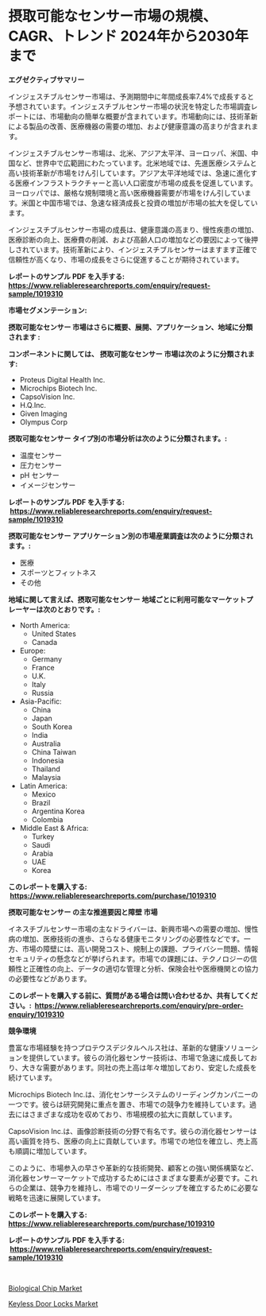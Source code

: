 <p><h1>摂取可能なセンサー市場の規模、CAGR、トレンド 2024年から2030年まで</h1></p><p><strong>エグゼクティブサマリー</strong></p>
<p><p>インジェスチブルセンサー市場は、予測期間中に年間成長率7.4%で成長すると予想されています。インジェスチブルセンサー市場の状況を特定した市場調査レポートには、市場動向の簡単な概要が含まれています。市場動向には、技術革新による製品の改善、医療機器の需要の増加、および健康意識の高まりが含まれます。</p><p>インジェスチブルセンサー市場は、北米、アジア太平洋、ヨーロッパ、米国、中国など、世界中で広範囲にわたっています。北米地域では、先進医療システムと高い技術革新が市場をけん引しています。アジア太平洋地域では、急速に進化する医療インフラストラクチャーと高い人口密度が市場の成長を促進しています。ヨーロッパでは、厳格な規制環境と高い医療機器需要が市場をけん引しています。米国と中国市場では、急速な経済成長と投資の増加が市場の拡大を促しています。</p><p>インジェスチブルセンサー市場の成長は、健康意識の高まり、慢性疾患の増加、医療診断の向上、医療費の削減、および高齢人口の増加などの要因によって後押しされています。技術革新により、インジェスチブルセンサーはますます正確で信頼性が高くなり、市場の成長をさらに促進することが期待されています。</p></p>
<p><strong>レポートのサンプル PDF を入手する: <a href="https://www.reliableresearchreports.com/enquiry/request-sample/1019310">https://www.reliableresearchreports.com/enquiry/request-sample/1019310</a></strong></p>
<p><strong>市場セグメンテーション:</strong></p>
<p><strong> 摂取可能なセンサー 市場はさらに概要、展開、アプリケーション、地域に分類されます :</strong></p>
<p><strong>コンポーネントに関しては、 摂取可能なセンサー 市場は次のように分類されます: &nbsp;</strong></p>
<p><ul><li>Proteus Digital Health Inc.</li><li>Microchips Biotech Inc.</li><li>CapsoVision Inc.</li><li>H.Q.Inc.</li><li>Given Imaging</li><li>Olympus Corp</li></ul></p>
<p><strong> 摂取可能なセンサー タイプ別の市場分析は次のように分類されます。:</strong></p>
<p><ul><li>温度センサー</li><li>圧力センサー</li><li>pH センサー</li><li>イメージセンサー</li></ul></p>
<p><strong>レポートのサンプル PDF を入手する: &nbsp;<a href="https://www.reliableresearchreports.com/enquiry/request-sample/1019310">https://www.reliableresearchreports.com/enquiry/request-sample/1019310</a></strong></p>
<p><strong> 摂取可能なセンサー アプリケーション別の市場産業調査は次のように分類されます。:</strong></p>
<p><ul><li>医療</li><li>スポーツとフィットネス</li><li>その他</li></ul></p>
<p><strong>地域に関して言えば、摂取可能なセンサー 地域ごとに利用可能なマーケットプレーヤーは次のとおりです。:</strong></p>
<p><ul>
    <li>
        North America:
        <ul>
            <li>United States</li>
            <li>Canada</li>
        </ul>
    </li>
    <li>
        Europe:
        <ul>
            <li>Germany</li>
            <li>France</li>
            <li>U.K.</li>
            <li>Italy</li>
            <li>Russia</li>
        </ul>
    </li>
    <li>
        Asia-Pacific:
        <ul>
            <li>China</li>
            <li>Japan</li>
            <li>South Korea</li>
            <li>India</li>
            <li>Australia</li>
            <li>China Taiwan</li>
            <li>Indonesia</li>
            <li>Thailand</li>
            <li>Malaysia</li>
        </ul>
    </li>
    <li>
        Latin America:
        <ul>
            <li>Mexico</li>
            <li>Brazil</li>
            <li>Argentina Korea</li>
            <li>Colombia</li>
        </ul>
    </li>
    <li>
        Middle East & Africa:
        <ul>
            <li>Turkey</li>
            <li>Saudi</li>
            <li>Arabia</li>
            <li>UAE</li>
            <li>Korea</li>
        </ul>
    </li>
    </ul></p>
<p><strong>このレポートを購入する: &nbsp;<a href="https://www.reliableresearchreports.com/purchase/1019310">https://www.reliableresearchreports.com/purchase/1019310</a></strong></p>
<p><strong>摂取可能なセンサー の主な推進要因と障壁 市場</strong></p>
<p><p>イネスチブルセンサー市場の主なドライバーは、新興市場への需要の増加、慢性病の増加、医療技術の進歩、さらなる健康モニタリングの必要性などです。一方、市場の障壁には、高い開発コスト、規制上の課題、プライバシー問題、情報セキュリティの懸念などが挙げられます。市場での課題には、テクノロジーの信頼性と正確性の向上、データの適切な管理と分析、保険会社や医療機関との協力の必要性などがあります。</p></p>
<p><strong>このレポートを購入する前に、質問がある場合は問い合わせるか、共有してください。:&nbsp; <a href="https://www.reliableresearchreports.com/enquiry/pre-order-enquiry/1019310">https://www.reliableresearchreports.com/enquiry/pre-order-enquiry/1019310</a></strong></p>
<p><strong>競争環境</strong></p>
<p><p>豊富な市場経験を持つプロテウスデジタルヘルス社は、革新的な健康ソリューションを提供しています。彼らの消化器センサー技術は、市場で急速に成長しており、大きな需要があります。同社の売上高は年々増加しており、安定した成長を続けています。</p><p>Microchips Biotech Inc.は、消化センサーシステムのリーディングカンパニーの一つです。彼らは研究開発に重点を置き、市場での競争力を維持しています。過去にはさまざまな成功を収めており、市場規模の拡大に貢献しています。</p><p>CapsoVision Inc.は、画像診断技術の分野で有名です。彼らの消化器センサーは高い画質を持ち、医療の向上に貢献しています。市場での地位を確立し、売上高も順調に増加しています。</p><p>このように、市場参入の早さや革新的な技術開発、顧客との強い関係構築など、消化器センサーマーケットで成功するためにはさまざまな要素が必要です。これらの企業は、競争力を維持し、市場でのリーダーシップを確立するために必要な戦略を迅速に展開しています。</p></p>
<p><strong>このレポートを購入する: &nbsp; <a href="https://www.reliableresearchreports.com/purchase/1019310">https://www.reliableresearchreports.com/purchase/1019310</a></strong></p>
<p><strong>レポートのサンプル PDF を入手する: &nbsp;<a href="https://www.reliableresearchreports.com/enquiry/request-sample/1019310">https://www.reliableresearchreports.com/enquiry/request-sample/1019310</a></strong><strong></strong></p>
<p>&nbsp;</p>
<p><p><a href="https://natural-crush-b99.notion.site/Biological-Chip-Market-Size-Growth-Outlook-from-2024-to-2031-projecting-at-Market-s-Trends-Analysi-0fe74c7999e04a5db7d72b22ec7e7d96">Biological Chip Market</a></p><p><a href="https://github.com/Alonsoolds3wq1d81czn8rbol/Market-Research-Report-List-1/blob/main/keyless-door-locks-market.md">Keyless Door Locks Market</a></p></p>